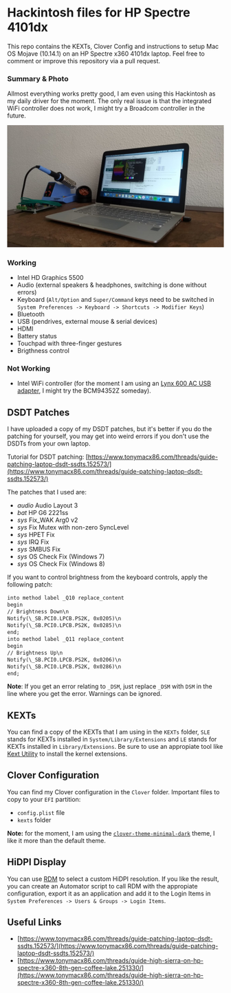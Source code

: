 # Hackintosh files for HP Spectre 4101dx

This repo contains the KEXTs, Clover Config and instructions to setup Mac OS Mojave (10.14.1) on an HP Spectre x360 4101dx laptop. Feel free to comment or improve this repository via a pull request.

### Summary & Photo

Allmost everything works pretty good, I am even using this Hackintosh as my daily driver for the moment. The only real issue is that the integrated WiFi controller does not work, I might try a Broadcom controller in the future.

![Photo](Photo.jpeg)

### Working

- Intel HD Graphics 5500
- Audio (external speakers & headphones, switching is done without errors)
- Keyboard (`Alt/Option` and `Super/Command` keys need to be switched in `System Preferences -> Keyboard -> Shortcuts -> Modifier Keys`)
- Bluetooth
- USB (pendrives, external mouse & serial devices)
- HDMI
- Battery status
- Touchpad with three-finger gestures
- Brigthness control

### Not Working

- Intel WiFi controller (for the moment I am using an [Lynx 600 AC USB adapter](https://www.nexxtsolutions.com/connectivity/us_en/networking-solutions/usb-adapters/usb-adapters/aulub605u1), I might try the  BCM94352Z someday).

## DSDT Patches

I have uploaded a copy of my DSDT patches, but it's better if you do the patching for yourself, you may get into weird errors if you don't use the DSDTs from your own laptop.

Tutorial for DSDT patching: [https://www.tonymacx86.com/threads/guide-patching-laptop-dsdt-ssdts.152573/](https://www.tonymacx86.com/threads/guide-patching-laptop-dsdt-ssdts.152573/)

The patches that I used are:

- *audio* Audio Layout 3
- *bat* HP G6 2221ss
- *sys* Fix_WAK Arg0 v2
- *sys* Fix Mutex with non-zero SyncLevel
- *sys* HPET Fix
- *sys* IRQ Fix
- *sys* SMBUS Fix
- *sys* OS Check Fix (Windows 7)
- *sys* OS Check Fix (Windows 8)

If you want to control brightness from the keyboard controls, apply the following patch:

    into method label _Q10 replace_content
    begin
    // Brightness Down\n
    Notify(\_SB.PCI0.LPCB.PS2K, 0x0205)\n
    Notify(\_SB.PCI0.LPCB.PS2K, 0x0285)\n
    end;
    into method label _Q11 replace_content
    begin
    // Brightness Up\n
    Notify(\_SB.PCI0.LPCB.PS2K, 0x0206)\n
    Notify(\_SB.PCI0.LPCB.PS2K, 0x0286)\n
    end;

**Note**: If you get an error relating to `_DSM`, just replace `_DSM` with `DSM` in the line where you get the error. Warnings can be ignored.

## KEXTs 

You can find a copy of the KEXTs that I am using in the `KEXTs` folder, `SLE` stands for KEXTs installed in `System/Library/Extensions` and `LE` stands for KEXTs installed in `Library/Extensions`. Be sure to use an appropiate tool like [Kext Utility](http://cvad-mac.narod.ru/index/0-4) to install the kernel extensions.

## Clover Configuration

You can find my Clover configuration in the `Clover` folder. Important files to copy to your `EFI` partition:

- `config.plist` file
- `kexts` folder

**Note:** for the moment, I am using the [`clover-theme-minimal-dark`](https://github.com/ImmersiveX/clover-theme-minimal-dark) theme, I like it more than the default theme.

## HiDPI Display

You can use [RDM](https://github.com/avibrazil/RDM) to select a custom HiDPI resolution. If you like the result, you can create an Automator script to call RDM with the appropiate configuration, export it as an application and add it to the Login Items in `System Preferences -> Users & Groups -> Login Items`.

## Useful Links

- [https://www.tonymacx86.com/threads/guide-patching-laptop-dsdt-ssdts.152573/](https://www.tonymacx86.com/threads/guide-patching-laptop-dsdt-ssdts.152573/)
- [https://www.tonymacx86.com/threads/guide-high-sierra-on-hp-spectre-x360-8th-gen-coffee-lake.251330/](https://www.tonymacx86.com/threads/guide-high-sierra-on-hp-spectre-x360-8th-gen-coffee-lake.251330/)
